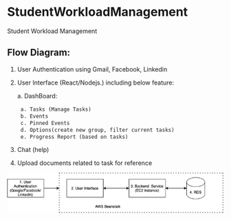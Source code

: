 # StudentWorkloadManagement
Student Workload Management
## Flow Diagram:
1. User Authentication using Gmail, Facebook, Linkedin
2. User Interface (React/Nodejs.) including below feature:
    
    a. DashBoard:
    
        a. Tasks (Manage Tasks)
        b. Events
        c. Pinned Events
        d. Options(create new group, filter current tasks)
        e. Progress Report (based on tasks)
3. Chat (help)
4. Upload documents related to task for reference


![alt text](Student_workload_management.png)

